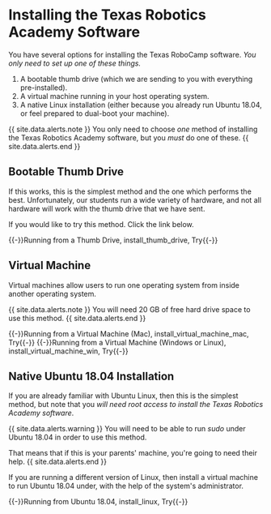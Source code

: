 # Installing the Texas Robotics Academy Software

You have several options for installing the Texas RoboCamp software. *You only need to set up one of these things.*

1. A bootable thumb drive (which we are sending to you with everything pre-installed).
2. A virtual machine running in your host operating system.
3. A native Linux installation (either because you already run Ubuntu 18.04, or feel prepared to dual-boot your machine).

{{ site.data.alerts.note }}
You only need to choose *one* method of installing the Texas Robotics Academy software, but you *must* do one of these.
{{ site.data.alerts.end }}

## Bootable Thumb Drive

If this works, this is the simplest method and the one which performs the best. Unfortunately, our students run a wide variety of hardware, and not all hardware will work with the thumb drive that we have sent.

If you would like to try this method. Click the link below.

{{-}}Running from a Thumb Drive, install_thumb_drive, Try{{-}}

## Virtual Machine

Virtual machines allow users to run one operating system from inside another operating system.

{{ site.data.alerts.note }}
You will need 20 GB of free hard drive space to use this method.
{{ site.data.alerts.end }}

{{-}}Running from a Virtual Machine (Mac), install_virtual_machine_mac, Try{{-}}
{{-}}Running from a Virtual Machine (Windows or Linux), install_virtual_machine_win, Try{{-}}

## Native Ubuntu 18.04 Installation

If you are already familiar with Ubuntu Linux, then this is the simplest method, but note that you *will need root access to install the Texas Robotics Academy software*.

{{ site.data.alerts.warning }}
You will need to be able to run *sudo* under Ubuntu 18.04 in order to use this method.

That means that if this is your parents' machine, you're going to need their help.
{{ site.data.alerts.end }}

If you are running a different version of Linux, then install a virtual machine to run Ubuntu 18.04 under, with the help of the system's administrator.

{{-}}Running from Ubuntu 18.04, install_linux, Try{{-}}
